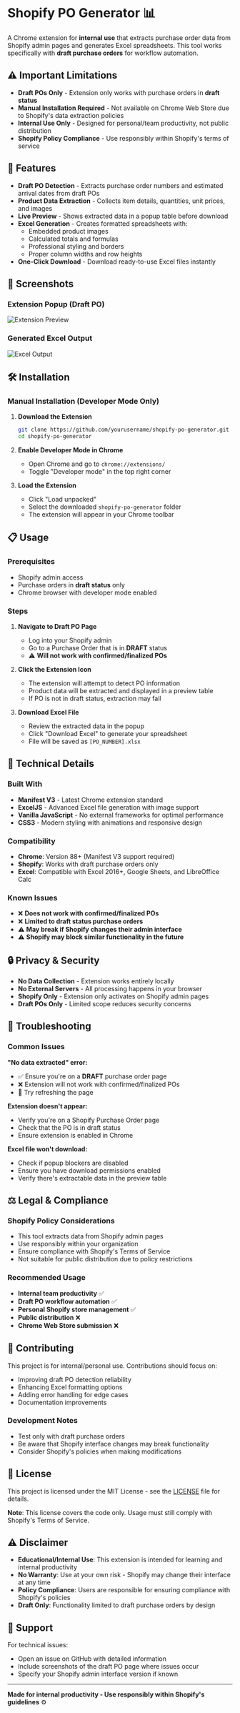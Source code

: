 # Shopify PO Generator 📊

A Chrome extension for **internal use** that extracts purchase order data from Shopify admin pages and generates Excel spreadsheets. This tool works specifically with **draft purchase orders** for workflow automation.

## ⚠️ Important Limitations

- **Draft POs Only** - Extension only works with purchase orders in **draft status**
- **Manual Installation Required** - Not available on Chrome Web Store due to Shopify's data extraction policies
- **Internal Use Only** - Designed for personal/team productivity, not public distribution
- **Shopify Policy Compliance** - Use responsibly within Shopify's terms of service

## 🚀 Features

- **Draft PO Detection** - Extracts purchase order numbers and estimated arrival dates from draft POs
- **Product Data Extraction** - Collects item details, quantities, unit prices, and images
- **Live Preview** - Shows extracted data in a popup table before download
- **Excel Generation** - Creates formatted spreadsheets with:
  - Embedded product images
  - Calculated totals and formulas
  - Professional styling and borders
  - Proper column widths and row heights
- **One-Click Download** - Download ready-to-use Excel files instantly

## 📸 Screenshots

### Extension Popup (Draft PO)
![Extension Preview](screenshots/popup-preview.png)

### Generated Excel Output
![Excel Output](screenshots/excel-output.png)

## 🛠️ Installation

### Manual Installation (Developer Mode Only)

1. **Download the Extension**
   ```bash
   git clone https://github.com/yourusername/shopify-po-generator.git
   cd shopify-po-generator
   ```

2. **Enable Developer Mode in Chrome**
   - Open Chrome and go to `chrome://extensions/`
   - Toggle "Developer mode" in the top right corner

3. **Load the Extension**
   - Click "Load unpacked"
   - Select the downloaded `shopify-po-generator` folder
   - The extension will appear in your Chrome toolbar

## 📋 Usage

### Prerequisites
- Shopify admin access
- Purchase orders in **draft status** only
- Chrome browser with developer mode enabled

### Steps
1. **Navigate to Draft PO Page**
   - Log into your Shopify admin
   - Go to a Purchase Order that is in **DRAFT** status
   - ⚠️ **Will not work with confirmed/finalized POs**

2. **Click the Extension Icon**
   - The extension will attempt to detect PO information
   - Product data will be extracted and displayed in a preview table
   - If PO is not in draft status, extraction may fail

3. **Download Excel File**
   - Review the extracted data in the popup
   - Click "Download Excel" to generate your spreadsheet
   - File will be saved as `[PO_NUMBER].xlsx`

## 🔧 Technical Details

### Built With
- **Manifest V3** - Latest Chrome extension standard
- **ExcelJS** - Advanced Excel file generation with image support
- **Vanilla JavaScript** - No external frameworks for optimal performance
- **CSS3** - Modern styling with animations and responsive design

### Compatibility
- **Chrome**: Version 88+ (Manifest V3 support required)
- **Shopify**: Works with draft purchase orders only
- **Excel**: Compatible with Excel 2016+, Google Sheets, and LibreOffice Calc

### Known Issues
- ❌ **Does not work with confirmed/finalized POs**
- ❌ **Limited to draft status purchase orders**
- ⚠️ **May break if Shopify changes their admin interface**
- ⚠️ **Shopify may block similar functionality in the future**

## 🔒 Privacy & Security

- **No Data Collection** - Extension works entirely locally
- **No External Servers** - All processing happens in your browser
- **Shopify Only** - Extension only activates on Shopify admin pages
- **Draft POs Only** - Limited scope reduces security concerns

## 🐛 Troubleshooting

### Common Issues

**"No data extracted" error:**
- ✅ Ensure you're on a **DRAFT** purchase order page
- ❌ Extension will not work with confirmed/finalized POs
- 🔄 Try refreshing the page

**Extension doesn't appear:**
- Verify you're on a Shopify Purchase Order page
- Check that the PO is in draft status
- Ensure extension is enabled in Chrome

**Excel file won't download:**
- Check if popup blockers are disabled
- Ensure you have download permissions enabled
- Verify there's extractable data in the preview table

## ⚖️ Legal & Compliance

### Shopify Policy Considerations
- This tool extracts data from Shopify admin pages
- Use responsibly within your organization
- Ensure compliance with Shopify's Terms of Service
- Not suitable for public distribution due to policy restrictions

### Recommended Usage
- **Internal team productivity** ✅
- **Draft PO workflow automation** ✅
- **Personal Shopify store management** ✅
- **Public distribution** ❌
- **Chrome Web Store submission** ❌

## 🤝 Contributing

This project is for internal/personal use. Contributions should focus on:
- Improving draft PO detection reliability
- Enhancing Excel formatting options
- Adding error handling for edge cases
- Documentation improvements

### Development Notes
- Test only with draft purchase orders
- Be aware that Shopify interface changes may break functionality
- Consider Shopify's policies when making modifications

## 📝 License

This project is licensed under the MIT License - see the [LICENSE](LICENSE) file for details.

**Note**: This license covers the code only. Usage must still comply with Shopify's Terms of Service.

## ⚠️ Disclaimer

- **Educational/Internal Use**: This extension is intended for learning and internal productivity
- **No Warranty**: Use at your own risk - Shopify may change their interface at any time
- **Policy Compliance**: Users are responsible for ensuring compliance with Shopify's policies
- **Draft Only**: Functionality limited to draft purchase orders by design

## 📧 Support

For technical issues:
- Open an issue on GitHub with detailed information
- Include screenshots of the draft PO page where issues occur
- Specify your Shopify admin interface version if known

---

**Made for internal productivity - Use responsibly within Shopify's guidelines** ⚙️

